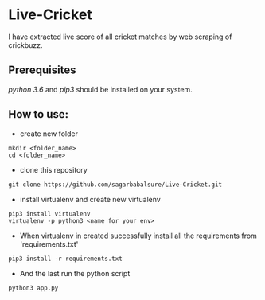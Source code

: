 # Live-Cricket
I have extracted live score of all cricket matches by web scraping of crickbuzz.

## Prerequisites
*python 3.6* and *pip3* should be installed on your system.

## How to use:

* create new folder
```
mkdir <folder_name>
cd <folder_name>
```
* clone this repository
```
git clone https://github.com/sagarbabalsure/Live-Cricket.git
```
* install virtualenv and create new virtualenv
```
pip3 install virtualenv
virtualenv -p python3 <name for your env>
```
* When virtualenv in created successfully install all the requirements from 'requirements.txt'
```
pip3 install -r requirements.txt
```
* And the last run the python script
```
python3 app.py
```